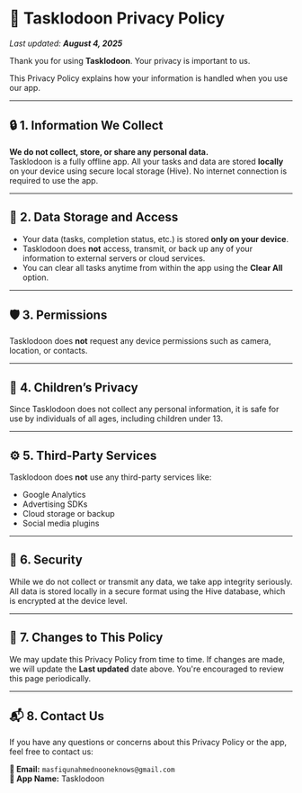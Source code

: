 # 📄 Tasklodoon Privacy Policy

_Last updated: **August 4, 2025**_

Thank you for using **Tasklodoon**. Your privacy is important to us.

This Privacy Policy explains how your information is handled when you use our app.

---

## 🔒 1. Information We Collect

**We do not collect, store, or share any personal data.**  
Tasklodoon is a fully offline app. All your tasks and data are stored **locally** on your device using secure local storage (Hive). No internet connection is required to use the app.

---

## 💾 2. Data Storage and Access

- Your data (tasks, completion status, etc.) is stored **only on your device**.
- Tasklodoon does **not** access, transmit, or back up any of your information to external servers or cloud services.
- You can clear all tasks anytime from within the app using the **Clear All** option.

---

## 🛡️ 3. Permissions

Tasklodoon does **not** request any device permissions such as camera, location, or contacts.

---

## 👶 4. Children’s Privacy

Since Tasklodoon does not collect any personal information, it is safe for use by individuals of all ages, including children under 13.

---

## ⚙️ 5. Third-Party Services

Tasklodoon does **not** use any third-party services like:

- Google Analytics  
- Advertising SDKs  
- Cloud storage or backup  
- Social media plugins

---

## 🔐 6. Security

While we do not collect or transmit any data, we take app integrity seriously. All data is stored locally in a secure format using the Hive database, which is encrypted at the device level.

---

## 🔁 7. Changes to This Policy

We may update this Privacy Policy from time to time. If changes are made, we will update the **Last updated** date above. You're encouraged to review this page periodically.

---

## 📬 8. Contact Us

If you have any questions or concerns about this Privacy Policy or the app, feel free to contact us:

**📧 Email:** `masfiqunahmednooneknows@gmail.com`  
**📱 App Name:** Tasklodoon
